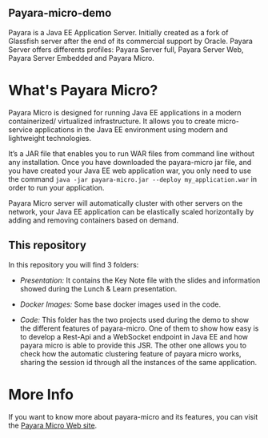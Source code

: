 ## Payara-micro-demo

Payara is a Java EE Application Server. Initially created as a fork of Glassfish server after the end of its commercial support by Oracle. Payara Server offers differents profiles: Payara Server full, Payara Server Web, Payara Server Embedded and Payara Micro. 

# What's Payara Micro?
Payara Micro is designed for running Java EE applications in a modern containerized/ virtualized infrastructure. It allows you to create micro-service applications in the Java EE environment using modern and lightweight technologies.

It’s a JAR file that enables you to run WAR files from command line without any installation. Once you have downloaded the payara-micro jar file, and you have created your Java EE web application war, you only need to use the command `java -jar payara-micro.jar --deploy my_application.war` in order to run your application.

Payara Micro server will automatically cluster with other servers on the network, your Java EE application can be elastically scaled horizontally by adding and removing containers based on demand.

## This repository
In this repository you will find 3 folders: 

* *Presentation:* It contains the Key Note file with the slides and information showed during the Lunch & Learn presentation.

* *Docker Images:* Some base docker images used in the code. 

* *Code:* This folder has the two projects used during the demo to show the different features of payara-micro. One of them to show how easy is to develop a Rest-Api and a WebSocket endpoint in Java EE and how payara micro is able to provide this JSR. The other one allows you to check how the automatic clustering feature of payara micro works, sharing the session id through all the instances of the same application.

# More Info
If you want to know more about payara-micro and its features, you can visit the [Payara Micro Web site](http://www.payara.fish/payara_micro).
